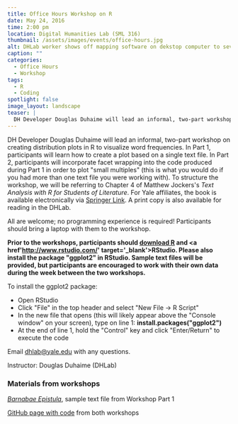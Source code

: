 ```yaml
---
title: Office Hours Workshop on R
date: May 24, 2016
time: 2:00 pm
location: Digital Humanities Lab (SML 316)
thumbnail: /assets/images/events/office-hours.jpg
alt: DHLab worker shows off mapping software on dekstop computer to several seated students
caption: ""
categories:
  - Office Hours
  - Workshop
tags:
  - R
  - Coding
spotlight: false
image_layout: landscape
teaser: |
  DH Developer Douglas Duhaime will lead an informal, two-part workshop on creating distribution plots in R to visualize word frequencies.
---
```

DH Developer Douglas Duhaime will lead an informal, two-part workshop on creating distribution plots in R to visualize word frequencies. In Part 1, participants will learn how to create a plot based on a single text file. In Part 2, participants will incorporate facet wrapping into the code produced during Part 1 in order to plot "small multiples" (this is what you would do if you had more than one text file you were working with). To structure the workshop, we will be referring to Chapter 4 of Matthew Jockers's *Text Analysis with R for Students of Literature*. For Yale affiliates, the book is available electronically via <a href='http://link.springer.com/book/10.1007%2F978-3-319-03164-4' target='_blank'>Springer Link</a>. A print copy is also available for reading in the DHLab.

All are welcome; no programming experience is required! Participants should bring a laptop with them to the workshop.

**Prior to the workshops, participants should <a href='https://cran.r-project.org/' target='_blank'>download R</a> and <a href'http://www.rstudio.com/' target='_blank'>RStudio</a>. Please also install the package "ggplot2" in RStudio. Sample text files will be provided, but participants are encouraged to work with their own data during the week between the two workshops.**

To install the ggplot2 package:
 * Open RStudio
 * Click "File" in the top header and select "New File -> R Script"
 * In the new file that opens (this will likely appear above the "Console window" on your screen), type on line 1: **install.packages("ggplot2")**
 * At the end of line 1, hold the "Control" key and click "Enter/Return" to execute the code

Email [dhlab@yale.edu](mailto:dhlab@yale.edu) with any questions.

Instructor: Douglas Duhaime (DHLab)

### Materials from workshops
<a href='http://raw.githubusercontent.com/PerseusDL/canonical-greekLit/26d100268562586bfd45296500f15ae229389a83/data/tlg1216/tlg001/tlg1216.tlg001.perseus-grc1.xml' target='_blank'>*Barnabae Epistula*</a>, sample text file from Workshop Part 1

<a href='https://github.com/YaleDHLab/lab-workshops' target='_blank'>GitHub page with code</a> from both workshops
